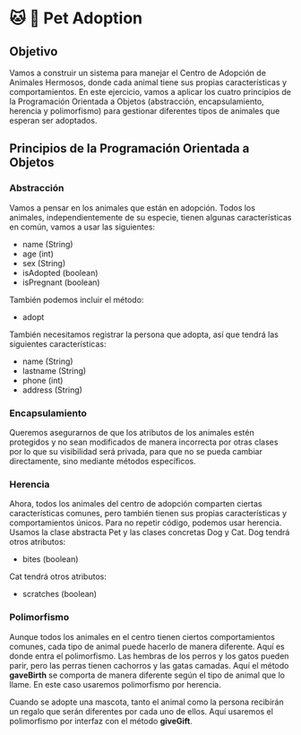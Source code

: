 # :cat: :dog: Pet Adoption

## Objetivo
Vamos a construir un sistema para manejar el Centro de Adopción de Animales Hermosos, donde cada animal tiene sus propias características y comportamientos. En este ejercicio, vamos a aplicar los cuatro principios de la Programación Orientada a Objetos (abstracción, encapsulamiento, herencia y polimorfismo) para gestionar diferentes tipos de animales que esperan ser adoptados.

## Principios de la Programación Orientada a Objetos
### Abstracción
Vamos a pensar en los animales que están en adopción. Todos los animales, independientemente de su especie, tienen algunas características en común, vamos a usar las siguientes:
- name (String)
- age (int)
- sex (String)
- isAdopted (boolean)
- isPregnant (boolean)

También podemos incluir el método:
- adopt

También necesitamos registrar la persona que adopta, así que tendrá las siguientes características:
- name (String)
- lastname (String)
- phone (int)
- address (String) 
    
### Encapsulamiento
Queremos asegurarnos de que los atributos de los animales estén protegidos y no sean modificados de manera incorrecta por otras clases por lo que su visibilidad será privada, para que no se pueda cambiar directamente, sino mediante métodos específicos.

### Herencia
Ahora, todos los animales del centro de adopción comparten ciertas características comunes, pero también tienen sus propias características y comportamientos únicos. Para no repetir código, podemos usar herencia.
Usamos la clase abstracta Pet y las clases concretas Dog y Cat.
Dog tendrá otros atributos:
- bites (boolean)
  
Cat tendrá otros atributos:
- scratches (boolean)

### Polimorfismo
Aunque todos los animales en el centro tienen ciertos comportamientos comunes, cada tipo de animal puede hacerlo de manera diferente. Aquí es donde entra el polimorfismo.
Las hembras de los perros y los gatos pueden parir, pero las perras tienen cachorros y las gatas camadas. Aquí el método **gaveBirth** se comporta de manera diferente según el tipo de animal que lo llame. En este caso usaremos polimorfismo por herencia.

Cuando se adopte una mascota, tanto el animal como la persona recibirán un regalo que serán diferentes por cada uno de ellos. Aquí usaremos el polimorfismo por interfaz con el método **giveGift**.


